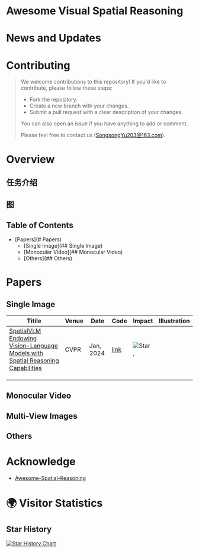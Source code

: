 # Awesome Visual Spatial Reasoning



# News and Updates



# Contributing

> We welcome contributions to this repository! If you'd like to contribute, please follow these steps:
>
> - Fork the repository.
> - Create a new branch with your changes.
> - Submit a pull request with a clear description of your changes.
>
> You can also open an issue if you have anything to add or comment.
>
> Please feel free to contact us (SongsongYu203@163.com).





# Overview

## 任务介绍





## 图





## Table of Contents

- [Papers](# Papers)
  - [Single Image](## Single Image)
  - [Monocular Video](## Monocular Video)
  - [Others](## Others)



# Papers



## Single Image

| Titile                                                       | Venue | Date      | Code | Impact                                                       | Illustration |
| ------------------------------------------------------------ | ----- | --------- | ---- | ------------------------------------------------------------ | ------------ |
| [SpatialVLM Endowing Vision-Language Models with Spatial Reasoning Capabilities](https://arxiv.org/abs/2504.01805) | CVPR  | Jan, 2024 | [link](https://spatial-vlm.github.io/#community-implementation) | ![Star](https://img.shields.io/github/stars/remyxai/VQASynth.svg?style=social&label=Star) , ||
|              ||||||
|                                                              |       |           |      |                                                              |              |
|                                                              |       |           |      |                                                              |              |



## Monocular Video





## Multi-View Images





## Others





# Acknowledge

- [Awesome-Spatial-Reasoning](https://github.com/yyyybq/Awesome-Spatial-Reasoning)



# 🌍 Visitor Statistics

<script type="text/javascript" id="clstr_globe" src="//clustrmaps.com/globe.js?d=qwnP2zURlJr_dpMIFJj47-CNhM7vXZlnnbcTbZy1BW4"></script>

 

## Star History

[![Star History Chart](https://api.star-history.com/svg?repos=prism-visual-spatial-intelligence/Awesome-Visual-Spatial-Reasoning&type=Date)](https://www.star-history.com/#prism-visual-spatial-intelligence/Awesome-Visual-Spatial-Reasoning&Date)